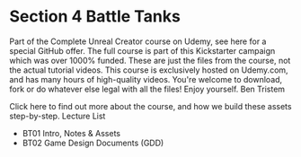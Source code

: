 # Section 4 Battle Tanks

Part of the Complete Unreal Creator course on Udemy, see here for a special GitHub offer. The full course is part of this Kickstarter campaign which was over 1000% funded.
These are just the files from the course, not the actual tutorial videos. This course is exclusively hosted on Udemy.com, and has many hours of high-quality videos.
You're welcome to download, fork or do whatever else legal with all the files!
Enjoy yourself.
Ben Tristem

Click here to find out more about the course, and how we build these assets step-by-step.
Lecture List

* BT01 Intro, Notes & Assets
* BT02 Game Design Documents (GDD)


